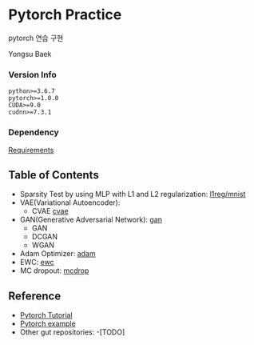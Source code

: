 # Pytorch Practice
pytorch 연습 구현

Yongsu Baek
### Version Info
```
python>=3.6.7
pytorch>=1.0.0 
CUDA>=9.0
cudnn>=7.3.1
```
### Dependency
[Requirements](requirements.txt)

## Table of Contents
- Sparsity Test by using MLP with L1 and L2 regularization: [l1reg/mnist](l1reg/mnist)
- VAE(Variational Autoencoder): 
	- CVAE [cvae](cvae)
- GAN(Generative Adversarial Network): [gan](gan)
	- GAN
	- DCGAN
	- WGAN
- Adam Optimizer: [adam](adam)
- EWC: [ewc](ewc)
- MC dropout: [mcdrop](mcdrop)

## Reference
- [Pytorch Tutorial](https://pytorch.org/tutorials/)
- [Pytorch example](https://github.com/pytorch/examples)
- Other gut repositories:
	-[TODO]
